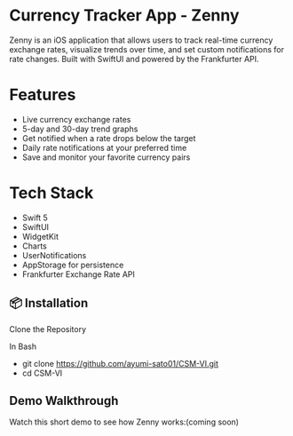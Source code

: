 # Currency Tracker App - Zenny

Zenny is an iOS application that allows users to track real-time currency exchange rates, visualize trends over time, and set custom notifications for rate changes. Built with SwiftUI and powered by the Frankfurter API.

# Features

- Live currency exchange rates
- 5-day and 30-day trend graphs
- Get notified when a rate drops below the target
- Daily rate notifications at your preferred time
- Save and monitor your favorite currency pairs

# Tech Stack

- Swift 5
- SwiftUI
- WidgetKit
- Charts
- UserNotifications
- AppStorage for persistence
- Frankfurter Exchange Rate API

## 📦 Installation

Clone the Repository

   In Bash
   - git clone https://github.com/ayumi-sato01/CSM-VI.git
   - cd CSM-VI

## Demo Walkthrough
Watch this short demo to see how Zenny works:(coming soon)
